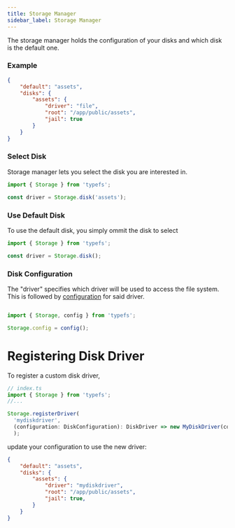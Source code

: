 ```yaml
---
title: Storage Manager
sidebar_label: Storage Manager
---
```


The storage manager holds the configuration of your disks and which disk is the default one.

### Example
```json
{
    "default": "assets",
    "disks": {
        "assets": {
            "driver": "file",
            "root": "/app/public/assets",
            "jail": true
        }
    }
}
```
### Select Disk

Storage manager lets you select the disk you are interested in.

```typescript
import { Storage } from 'typefs';

const driver = Storage.disk('assets');
```

### Use Default Disk

To use the default disk, you simply ommit the disk to select

```typescript
import { Storage } from 'typefs';

const driver = Storage.disk();
```

### Disk Configuration
The "driver" specifies which driver will be used to access the file system. This is followed by [configuration](https://daniel-samson.github.io/typefs/docs/api/config) for said driver.

```typescript

import { Storage, config } from 'typefs';

Storage.config = config();
```

# Registering Disk Driver

To register a custom disk driver,

```typescript
// index.ts
import { Storage } from 'typefs';
//...

Storage.registerDriver(
  'mydiskdriver',
  (configuration: DiskConfiguration): DiskDriver => new MyDiskDriver(configuration as MyDiskConfig),
  );
```

update your configuration to use the new driver:

```json
{
    "default": "assets",
    "disks": {
        "assets": {
            "driver": "mydiskdriver",
            "root": "/app/public/assets",
            "jail": true,
        }
    }
}
```
